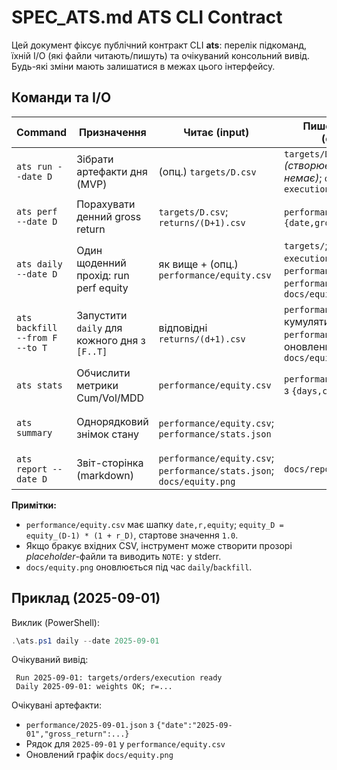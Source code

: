 ﻿# SPEC_ATS.md  ATS CLI Contract

Цей документ фіксує публічний контракт CLI **ats**: перелік підкоманд, їхній I/O (які файли читають/пишуть) та очікуваний консольний вивід. Будь-які зміни мають залишатися в межах цього інтерфейсу.

## Команди та I/O

| Command | Призначення | Читає (input) | Пише/оновлює (output) | Консольний вивід (шаблон) |
|---|---|---|---|---|
| `ats run --date D` | Зібрати артефакти дня (MVP) | (опц.) `targets/D.csv` | `targets/D.csv` *(створює, якщо немає)*; `orders/D.csv`; `execution/D.csv` | ` Run D: targets/orders/execution ready` |
| `ats perf --date D` | Порахувати денний gross return | `targets/D.csv`; `returns/(D+1).csv` | `performance/D.json` з `{date,gross_return}` | ` Perf D: r=...` |
| `ats daily --date D` | Один щоденний прохід: run  perf  equity | як вище + (опц.) `performance/equity.csv` | `targets/`; `orders/`; `execution/`; `performance/D.json`; `performance/equity.csv`; `docs/equity.png` | ` Run D: ...` і ` Daily D: weights OK; r=...` |
| `ats backfill --from F --to T` | Запустити `daily` для кожного дня з `[F..T]` | відповідні `returns/(d+1).csv` | `performance/<d>.json`; кумулятивний `performance/equity.csv`; оновлений `docs/equity.png` | по дню: ` Run d: ...` та ` Daily d: ...` |
| `ats stats` | Обчислити метрики Cum/Vol/MDD | `performance/equity.csv` | `performance/stats.json` з `{days,cum,vol,mdd}` | `Stats: N days; Cum=...; Vol=...; MDD=...` |
| `ats summary` | Однорядковий знімок стану | `performance/equity.csv`; `performance/stats.json` |  | `Summary: N days; Cum=...; Vol=...; MDD=...; last=YYYY-MM-DD r=... equity=...` |
| `ats report --date D` | Звіт-сторінка (markdown) | `performance/equity.csv`; `performance/stats.json`; `docs/equity.png` | `docs/report_D.md` | ` Report D written` |

**Примітки:**
- `performance/equity.csv` має шапку `date,r,equity`; `equity_D = equity_(D-1) * (1 + r_D)`, стартове значення `1.0`.
- Якщо бракує вхідних CSV, інструмент може створити прозорі *placeholder*-файли та виводить `NOTE:` у stderr.
- `docs/equity.png` оновлюється під час `daily`/`backfill`.

## Приклад (2025-09-01)

Виклик (PowerShell):
```powershell
.\ats.ps1 daily --date 2025-09-01
```

Очікуваний вивід:
```
 Run 2025-09-01: targets/orders/execution ready
 Daily 2025-09-01: weights OK; r=...
```

Очікувані артефакти:
- `performance/2025-09-01.json` з `{"date":"2025-09-01","gross_return":...}`
- Рядок для `2025-09-01` у `performance/equity.csv`
- Оновлений графік `docs/equity.png`
